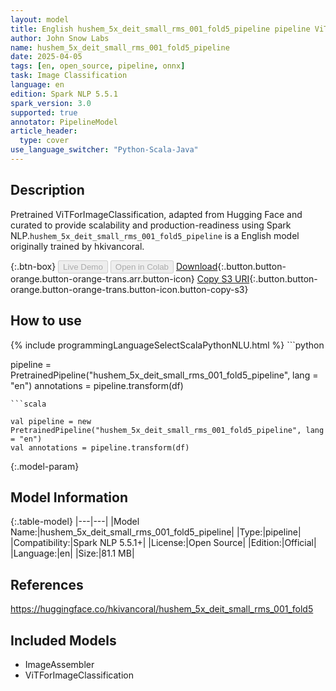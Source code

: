 ```yaml
---
layout: model
title: English hushem_5x_deit_small_rms_001_fold5_pipeline pipeline ViTForImageClassification from hkivancoral
author: John Snow Labs
name: hushem_5x_deit_small_rms_001_fold5_pipeline
date: 2025-04-05
tags: [en, open_source, pipeline, onnx]
task: Image Classification
language: en
edition: Spark NLP 5.5.1
spark_version: 3.0
supported: true
annotator: PipelineModel
article_header:
  type: cover
use_language_switcher: "Python-Scala-Java"
---
```


## Description

Pretrained ViTForImageClassification, adapted from Hugging Face and curated to provide scalability and production-readiness using Spark NLP.`hushem_5x_deit_small_rms_001_fold5_pipeline` is a English model originally trained by hkivancoral.

{:.btn-box}
<button class="button button-orange" disabled>Live Demo</button>
<button class="button button-orange" disabled>Open in Colab</button>
[Download](https://s3.amazonaws.com/auxdata.johnsnowlabs.com/public/models/hushem_5x_deit_small_rms_001_fold5_pipeline_en_5.5.1_3.0_1743888001716.zip){:.button.button-orange.button-orange-trans.arr.button-icon}
[Copy S3 URI](s3://auxdata.johnsnowlabs.com/public/models/hushem_5x_deit_small_rms_001_fold5_pipeline_en_5.5.1_3.0_1743888001716.zip){:.button.button-orange.button-orange-trans.button-icon.button-copy-s3}

## How to use



<div class="tabs-box" markdown="1">
{% include programmingLanguageSelectScalaPythonNLU.html %}
```python

pipeline = PretrainedPipeline("hushem_5x_deit_small_rms_001_fold5_pipeline", lang = "en")
annotations =  pipeline.transform(df)   

```
```scala

val pipeline = new PretrainedPipeline("hushem_5x_deit_small_rms_001_fold5_pipeline", lang = "en")
val annotations = pipeline.transform(df)

```
</div>

{:.model-param}
## Model Information

{:.table-model}
|---|---|
|Model Name:|hushem_5x_deit_small_rms_001_fold5_pipeline|
|Type:|pipeline|
|Compatibility:|Spark NLP 5.5.1+|
|License:|Open Source|
|Edition:|Official|
|Language:|en|
|Size:|81.1 MB|

## References

https://huggingface.co/hkivancoral/hushem_5x_deit_small_rms_001_fold5

## Included Models

- ImageAssembler
- ViTForImageClassification